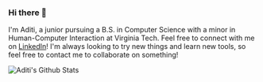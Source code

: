 ### Hi there 👋

I'm Aditi, a junior pursuing a B.S. in Computer Science with a minor in Human-Computer Interaction at Virginia Tech. Feel free to connect with me on [LinkedIn](https://www.linkedin.com/in/aditi-diwan/)! I'm always looking to try new things and learn new tools, so feel free to contact me to collaborate on something!

![Aditi's Github Stats](https://github-readme-stats.vercel.app/api?username=aditi977&count_private=true&theme=dark&showicons=true)

<!--
**aditi977/aditi977** is a ✨ _special_ ✨ repository because its `README.md` (this file) appears on your GitHub profile.

Here are some ideas to get you started:

- 🔭 I’m currently working on ...
- 🌱 I’m currently learning ...
- 👯 I’m looking to collaborate on ...
- 🤔 I’m looking for help with ...
- 💬 Ask me about ...
- 📫 How to reach me: ...
- 😄 Pronouns: ...
- ⚡ Fun fact: ...
-->
